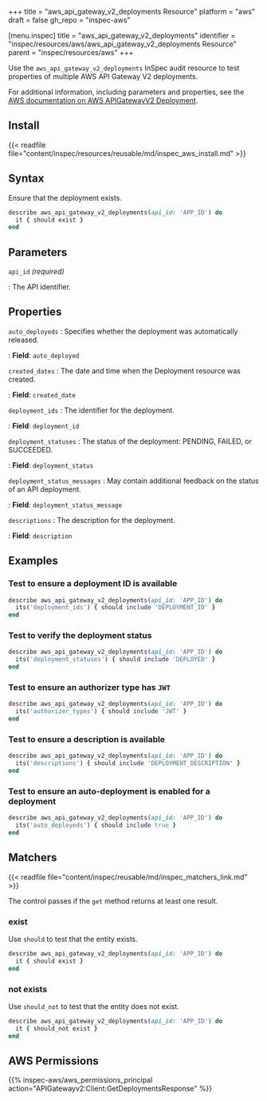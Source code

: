 +++
title = "aws_api_gateway_v2_deployments Resource"
platform = "aws"
draft = false
gh_repo = "inspec-aws"

[menu.inspec]
title = "aws_api_gateway_v2_deployments"
identifier = "inspec/resources/aws/aws_api_gateway_v2_deployments Resource"
parent = "inspec/resources/aws"
+++

Use the `aws_api_gateway_v2_deployments` InSpec audit resource to test properties of multiple AWS API Gateway V2 deployments.

For additional information, including parameters and properties, see the [AWS documentation on AWS APIGatewayV2 Deployment](https://docs.aws.amazon.com/AWSCloudFormation/latest/UserGuide/aws-resource-apigatewayv2-deployment.html).

## Install

{{< readfile file="content/inspec/resources/reusable/md/inspec_aws_install.md" >}}

## Syntax

Ensure that the deployment exists.

```ruby
describe aws_api_gateway_v2_deployments(api_id: 'APP_ID') do
  it { should exist }
end
```

## Parameters

`api_id` _(required)_

: The API identifier.

## Properties

`auto_deployeds`
: Specifies whether the deployment was automatically released.

: **Field**: `auto_deployed`

`created_dates`
: The date and time when the Deployment resource was created.

: **Field**: `created_date`

`deployment_ids`
: The identifier for the deployment.

: **Field**: `deployment_id`

`deployment_statuses`
: The status of the deployment: PENDING, FAILED, or SUCCEEDED.

: **Field**: `deployment_status`

`deployment_status_messages`
: May contain additional feedback on the status of an API deployment.

: **Field**: `deployment_status_message`

`descriptions`
: The description for the deployment.

: **Field**: `description`

## Examples

### Test to ensure a deployment ID is available

```ruby
describe aws_api_gateway_v2_deployments(api_id: 'APP_ID') do
  its('deployment_ids') { should include 'DEPLOYMENT_ID' }
end
```

### Test to verify the deployment status

```ruby
describe aws_api_gateway_v2_deployments(api_id: 'APP_ID') do
  its('deployment_statuses') { should include 'DEPLOYED' }
end
```

### Test to ensure an authorizer type has `JWT`

```ruby
describe aws_api_gateway_v2_deployments(api_id: 'APP_ID') do
  its('authorizer_types') { should include 'JWT' }
end
```

### Test to ensure a description is available

```ruby
describe aws_api_gateway_v2_deployments(api_id: 'APP_ID') do
  its('descriptions') { should include 'DEPLOYMENT_DESCRIPTION' }
end
```

### Test to ensure an auto-deployment is enabled for a deployment

```ruby
describe aws_api_gateway_v2_deployments(api_id: 'APP_ID') do
  its('auto_deployeds') { should include true }
end
```

## Matchers

{{< readfile file="content/inspec/reusable/md/inspec_matchers_link.md" >}}

The control passes if the `get` method returns at least one result.

### exist

Use `should` to test that the entity exists.

```ruby
describe aws_api_gateway_v2_deployments(api_id: 'APP_ID') do
  it { should exist }
end
```

### not exists

Use `should_not` to test that the entity does not exist.

```ruby
describe aws_api_gateway_v2_deployments(api_id: 'APP_ID') do
  it { should_not exist }
end
```

## AWS Permissions

{{% inspec-aws/aws_permissions_principal action="APIGatewayv2:Client:GetDeploymentsResponse" %}}
